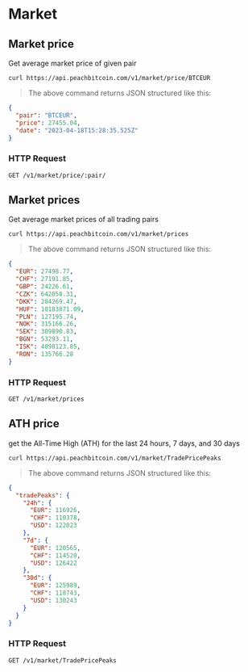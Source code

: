 # Market

## Market price
Get average market price of given pair

```shell
curl https://api.peachbitcoin.com/v1/market/price/BTCEUR
```

> The above command returns JSON structured like this:

```json
{
  "pair": "BTCEUR",
  "price": 27455.04,
  "date": "2023-04-18T15:28:35.525Z"
}
```

### HTTP Request
`GET /v1/market/price/:pair/`

## Market prices
Get average market prices of all trading pairs

```shell
curl https://api.peachbitcoin.com/v1/market/prices
```

> The above command returns JSON structured like this:

```json
{
  "EUR": 27498.77,
  "CHF": 27191.85,
  "GBP": 24226.61,
  "CZK": 642058.31,
  "DKK": 204269.47,
  "HUF": 10183871.09,
  "PLN": 127195.74,
  "NOK": 315166.26,
  "SEK": 309890.83,
  "BGN": 53293.11,
  "ISK": 4098123.85,
  "RON": 135766.28
}
```

### HTTP Request
`GET /v1/market/prices`

## ATH price
get the All-Time High (ATH) for the last 24 hours, 7 days, and 30 days

```shell
curl https://api.peachbitcoin.com/v1/market/TradePricePeaks
```

> The above command returns JSON structured like this:

```json
{
  "tradePeaks": {
    "24h": {
      "EUR": 116926,
      "CHF": 110378,
      "USD": 122023
    },
    "7d": {
      "EUR": 120565,
      "CHF": 114520,
      "USD": 126422
    },
    "30d": {
      "EUR": 125989,
      "CHF": 118743,
      "USD": 130243
    }
  }
}
```

### HTTP Request
`GET /v1/market/TradePricePeaks`